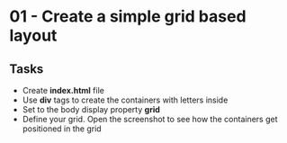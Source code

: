 # 01 - Create a simple grid based layout

## Tasks
* Create **index.html** file
* Use **div** tags to create the containers with letters inside
* Set to the body display property **grid**
* Define your grid. Open the screenshot to see how the containers get positioned in the grid
